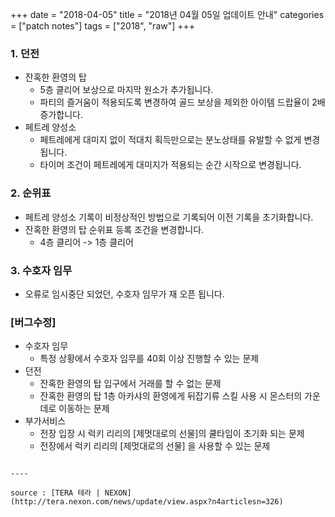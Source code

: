 +++
date = "2018-04-05"
title = "2018년 04월 05일 업데이트 안내"
categories = ["patch notes"]
tags = ["2018", "raw"]
+++

### 1. 던전
- 잔혹한 환영의 탑
  - 5층 클리어 보상으로 마지막 원소가 추가됩니다.
  - 파티의 즐거움이 적용되도록 변경하여 골드 보상을 제외한 아이템 드랍율이 2배 증가합니다.
- 페트레 양성소
  - 페트레에게 대미지 없이 적대치 획득만으로는 분노상태를 유발할 수 없게 변경됩니다.
  - 타이머 조건이 페트레에게 대미지가 적용되는 순간 시작으로 변경됩니다.

### 2. 순위표
- 페트레 양성소 기록이 비정상적인 방법으로 기록되어 이전 기록을 초기화합니다.
- 잔혹한 환영의 탑 순위표 등록 조건을 변경합니다.
  - 4층 클리어 -> 1층 클리어

### 3. 수호자 임무
- 오류로 임시중단 되었던, 수호자 임무가 재 오픈 됩니다.

### [버그수정]
- 수호자 임무
  - 특정 상황에서 수호자 임무를 40회 이상 진행할 수 있는 문제
- 던전
  - 잔혹한 환영의 탑 입구에서 거래를 할 수 없는 문제
  - 잔혹한 환영의 탑 1층 아카샤의 환영에게 뒤잡기류 스킬 사용 시 몬스터의 가운데로 이동하는 문제
- 부가서비스
  - 전장 입장 시 럭키 리리의 [제멋대로의 선물]의 쿨타임이 초기화 되는 문제
  - 전장에서 럭키 리리의 [제멋대로의 선물] 을 사용할 수 있는 문제
```

----

source : [TERA 테라 | NEXON](http://tera.nexon.com/news/update/view.aspx?n4articlesn=326)

